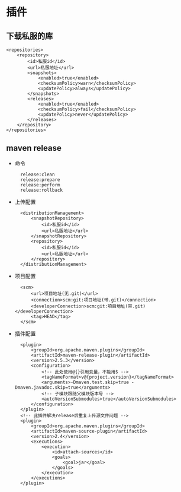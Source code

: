 # 插件
## 下载私服的库

	<repositories>
		<repository>
			<id>私服id</id>
			<url>私服地址</url>
			<snapshots>
				<enabled>true</enabled>
				<checksumPolicy>warn</checksumPolicy>
				<updatePolicy>always</updatePolicy>
			</snapshots>
			<releases>
				<enabled>true</enabled>
				<checksumPolicy>fail</checksumPolicy>
				<updatePolicy>never</updatePolicy>
			</releases>
		</repository>
	</repositories>

## maven release
- 命令

        release:clean
        release:prepare
        release:perform
        release:rollback

- 上传配置

        <distributionManagement>
            <snapshotRepository>
                <id>私服id</id>
                <url>私服地址</url>
            </snapshotRepository>
            <repository>
                <id>私服id</id>
                <url>私服地址</url>
            </repository>
        </distributionManagement>

- 项目配置

        <scm>
            <url>项目地址(无.git)</url>
            <connection>scm:git:项目地址(带.git)</connection>
            <developerConnection>scm:git:项目地址(带.git)</developerConnection>
            <tag>HEAD</tag>
        </scm>

- 插件配置

        <plugin>
            <groupId>org.apache.maven.plugins</groupId>
            <artifactId>maven-release-plugin</artifactId>
            <version>2.5.3</version>
            <configuration>
                <!-- 此处使用@{}引用变量，不能用$ -->
                <tagNameFormat>v@{project.version}</tagNameFormat>
                <arguments>-Dmaven.test.skip=true -Dmaven.javadoc.skip=true</arguments>
                <!-- 子模块跟随父模块版本号 -->
                <autoVersionSubmodules>true</autoVersionSubmodules>
            </configuration>
        </plugin>
        <!-- 此插件解决release后重复上传源文件问题 -->
        <plugin>
            <groupId>org.apache.maven.plugins</groupId>
            <artifactId>maven-source-plugin</artifactId>
            <version>2.4</version>
            <executions>
                <execution>
                    <id>attach-sources</id>
                    <goals>
                        <goal>jar</goal>
                    </goals>
                </execution>
            </executions>
        </plugin>
